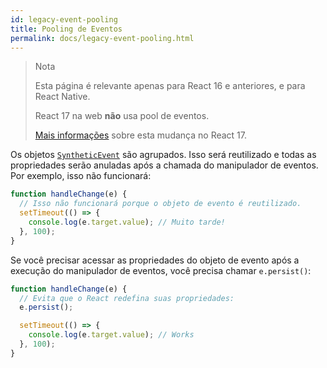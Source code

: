 ```yaml
---
id: legacy-event-pooling
title: Pooling de Eventos
permalink: docs/legacy-event-pooling.html
---
```


>Nota
>
>Esta página é relevante apenas para React 16 e anteriores, e para React Native.
>
>React 17 na web **não** usa pool de eventos.
>
>[Mais informações](/blog/2020/08/10/react-v17-rc.html#no-event-pooling) sobre esta mudança no React 17.

Os objetos [`SyntheticEvent`](/docs/events.html) são agrupados. Isso será reutilizado e todas as propriedades serão anuladas após a chamada do manipulador de eventos. Por exemplo, isso não funcionará:

```javascript
function handleChange(e) {
  // Isso não funcionará porque o objeto de evento é reutilizado.
  setTimeout(() => {
    console.log(e.target.value); // Muito tarde!
  }, 100);
}
```

Se você precisar acessar as propriedades do objeto de evento após a execução do manipulador de eventos, você precisa chamar `e.persist()`:

```javascript
function handleChange(e) {
  // Evita que o React redefina suas propriedades:
  e.persist();

  setTimeout(() => {
    console.log(e.target.value); // Works
  }, 100);
}
```
